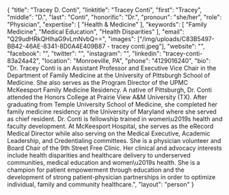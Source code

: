 {
  "title": "Tracey D. Conti",
  "linktitle": "Tracey Conti",
  "first": "Tracey",
  "middle": "D.",
  "last": "Conti",
  "honorific": "Dr.",
  "pronoun": "she/her",
  "role": "Physician",
  "expertise": [
    "Health & Medicine"
  ],
  "keywords": [
    "Family Medicine",
    "Medical Education",
    "Health Disparities"
  ],
  "email": "Q29udHRkQHlhaG9vLmNvbQ==",
  "images": ["/img/uploads/C83B5497-BB42-46AE-8341-8D0A4E409B87 - tracey conti.jpeg"],
  "website": "",
  "facebook": "",
  "twitter": "",
  "instagram": "",
  "linkedin": "tracey-conti-83a24a42",
  "location": "Monroeville, PA",
  "phone": "4129016240",
  "bio": "Dr. Tracey Conti is an Assistant Professor and Executive Vice Chair in the Department of Family Medicine at the University of Pittsburgh School of Medicine. She also serves as the Program Director of the UPMC McKeesport Family Medicine Residency. A native of Pittsburgh, Dr. Conti attended the Honors College at Prairie View A&M University (TX). After graduating from Temple University School of Medicine, she completed her family medicine residency at the University of Maryland where she served as chief resident. Dr. Conti is fellowship trained in women\u2019s health and faculty development.  At McKeesport Hospital, she serves as the eRecord Medical Director while also serving on the Medical Executive, Academic Leadership, and Credentialing committees. She is a physician volunteer and Board Chair of the 9th Street Free Clinic. Her clinical and advocacy interests include health disparities and healthcare delivery to underserved communities, medical education and women\u2019s health. She is a champion for patient empowerment through education and the development of strong patient-physician partnerships in order to optimize individual, family and community healthcare.",
  "layout": "person"
}
